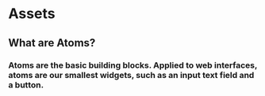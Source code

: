 # Assets

## What are Atoms?

### Atoms are the basic building blocks. Applied to web interfaces, atoms are our smallest widgets, such as an input text field and a button.